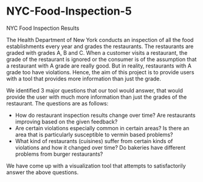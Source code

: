 # NYC-Food-Inspection-5
NYC Food Inspection Results

The Health Department of New York conducts an inspection of all the food establishments every year and grades the restaurants. The restaurants are graded with grades A, B and C. When a customer visits a restaurant, the grade of the restaurant is ignored or the consumer is of the assumption that a restaurant with A grade are really good. But in reality, restaurants with A grade too have violations. Hence, the aim of this project is to provide users with a tool that provides more information than just the grade. 

We identified 3 major questions that our tool would answer, that would provide the user with much more information than just the grades of the restaurant. The questions are as follows:
- How do restaurant inspection results change over time? Are restaurants improving based on the given feedback?
- Are certain violations especially common in certain areas? Is there an area that is particularly susceptible to vermin based problems?
- What kind of restaurants (cuisines) suffer from certain kinds of violations and how it changed over time? Do bakeries have different problems from burger restaurants?

We have come up with a visualization tool that attempts to satisfactorily answer the above questions. 

